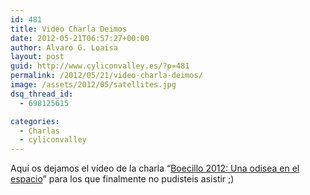 ```yaml
---
id: 481
title: Video Charla Deimos
date: 2012-05-21T06:57:27+00:00
author: Alvaro G. Loaisa
layout: post
guid: http://www.cyliconvalley.es/?p=481
permalink: /2012/05/21/video-charla-deimos/
image: /assets/2012/05/satellites.jpg
dsq_thread_id:
  - 698125615

categories:
  - Charlas
  - cyliconvalley
---
```

Aquí os dejamos el vídeo de la charla &#8220;<a title="Boecillo 2012: Una odisea en el espacio" href="http://www.cyliconvalley.es/2012/04/19/boecillo-2012-una-odisea-en-el-espacio/" target="_blank">Boecillo 2012: Una odisea en el espacio</a>&#8221; para los que finalmente no pudisteis asistir ;)

&nbsp;